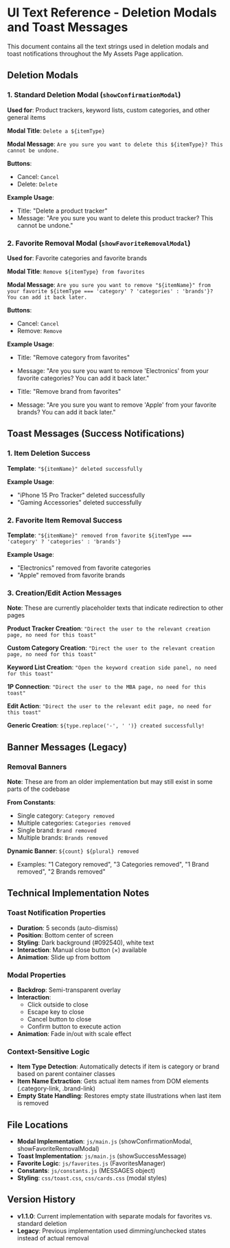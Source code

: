 # UI Text Reference - Deletion Modals and Toast Messages

This document contains all the text strings used in deletion modals and toast notifications throughout the My Assets Page application.

## Deletion Modals

### 1. Standard Deletion Modal (`showConfirmationModal`)
**Used for**: Product trackers, keyword lists, custom categories, and other general items

**Modal Title**: `Delete a ${itemType}`

**Modal Message**: `Are you sure you want to delete this ${itemType}? This cannot be undone.`

**Buttons**:
- Cancel: `Cancel`
- Delete: `Delete`

**Example Usage**:
- Title: "Delete a product tracker"
- Message: "Are you sure you want to delete this product tracker? This cannot be undone."

### 2. Favorite Removal Modal (`showFavoriteRemovalModal`)
**Used for**: Favorite categories and favorite brands

**Modal Title**: `Remove ${itemType} from favorites`

**Modal Message**: `Are you sure you want to remove "${itemName}" from your favorite ${itemType === 'category' ? 'categories' : 'brands'}? You can add it back later.`

**Buttons**:
- Cancel: `Cancel`
- Remove: `Remove`

**Example Usage**:
- Title: "Remove category from favorites"
- Message: "Are you sure you want to remove 'Electronics' from your favorite categories? You can add it back later."

- Title: "Remove brand from favorites"
- Message: "Are you sure you want to remove 'Apple' from your favorite brands? You can add it back later."

## Toast Messages (Success Notifications)

### 1. Item Deletion Success
**Template**: `"${itemName}" deleted successfully`

**Example Usage**:
- "iPhone 15 Pro Tracker" deleted successfully
- "Gaming Accessories" deleted successfully

### 2. Favorite Item Removal Success
**Template**: `"${itemName}" removed from favorite ${itemType === 'category' ? 'categories' : 'brands'}`

**Example Usage**:
- "Electronics" removed from favorite categories
- "Apple" removed from favorite brands

### 3. Creation/Edit Action Messages
**Note**: These are currently placeholder texts that indicate redirection to other pages

**Product Tracker Creation**: `"Direct the user to the relevant creation page, no need for this toast"`

**Custom Category Creation**: `"Direct the user to the relevant creation page, no need for this toast"`

**Keyword List Creation**: `"Open the keyword creation side panel, no need for this toast"`

**1P Connection**: `"Direct the user to the MBA page, no need for this toast"`

**Edit Action**: `"Direct the user to the relevant edit page, no need for this toast"`

**Generic Creation**: `${type.replace('-', ' ')} created successfully!`

## Banner Messages (Legacy)

### Removal Banners
**Note**: These are from an older implementation but may still exist in some parts of the codebase

**From Constants**:
- Single category: `Category removed`
- Multiple categories: `Categories removed`
- Single brand: `Brand removed`
- Multiple brands: `Brands removed`

**Dynamic Banner**: `${count} ${plural} removed`
- Examples: "1 Category removed", "3 Categories removed", "1 Brand removed", "2 Brands removed"

## Technical Implementation Notes

### Toast Notification Properties
- **Duration**: 5 seconds (auto-dismiss)
- **Position**: Bottom center of screen
- **Styling**: Dark background (#092540), white text
- **Interaction**: Manual close button (×) available
- **Animation**: Slide up from bottom

### Modal Properties
- **Backdrop**: Semi-transparent overlay
- **Interaction**: 
  - Click outside to close
  - Escape key to close
  - Cancel button to close
  - Confirm button to execute action
- **Animation**: Fade in/out with scale effect

### Context-Sensitive Logic
- **Item Type Detection**: Automatically detects if item is category or brand based on parent container classes
- **Item Name Extraction**: Gets actual item names from DOM elements (.category-link, .brand-link)
- **Empty State Handling**: Restores empty state illustrations when last item is removed

## File Locations
- **Modal Implementation**: `js/main.js` (showConfirmationModal, showFavoriteRemovalModal)
- **Toast Implementation**: `js/main.js` (showSuccessMessage)
- **Favorite Logic**: `js/favorites.js` (FavoritesManager)
- **Constants**: `js/constants.js` (MESSAGES object)
- **Styling**: `css/toast.css`, `css/cards.css` (modal styles)

## Version History
- **v1.1.0**: Current implementation with separate modals for favorites vs. standard deletion
- **Legacy**: Previous implementation used dimming/unchecked states instead of actual removal 